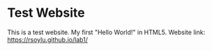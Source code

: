 # Test Website
This is a test website. My first "Hello World!" in HTML5.
Website link: https://rsoylu.github.io/lab1/
